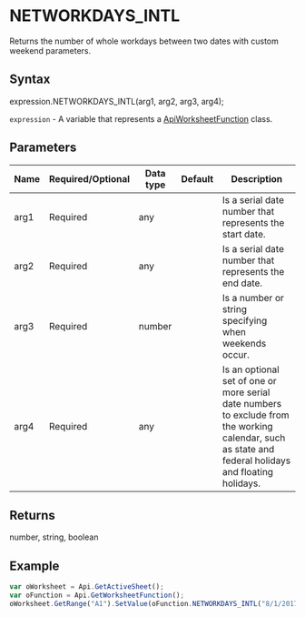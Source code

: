 # NETWORKDAYS_INTL

Returns the number of whole workdays between two dates with custom weekend parameters.

## Syntax

expression.NETWORKDAYS_INTL(arg1, arg2, arg3, arg4);

`expression` - A variable that represents a [ApiWorksheetFunction](../ApiWorksheetFunction.md) class.

## Parameters

| **Name** | **Required/Optional** | **Data type** | **Default** | **Description** |
| ------------- | ------------- | ------------- | ------------- | ------------- |
| arg1 | Required | any |  | Is a serial date number that represents the start date. |
| arg2 | Required | any |  | Is a serial date number that represents the end date. |
| arg3 | Required | number |  | Is a number or string specifying when weekends occur. |
| arg4 | Required | any |  | Is an optional set of one or more serial date numbers to exclude from the working calendar, such as state and federal holidays and floating holidays. |

## Returns

number, string, boolean

## Example



```javascript
var oWorksheet = Api.GetActiveSheet();
var oFunction = Api.GetWorksheetFunction();
oWorksheet.GetRange("A1").SetValue(oFunction.NETWORKDAYS_INTL("8/1/2017", "9/1/2017", "0000011", "8/16/2017"));
```

